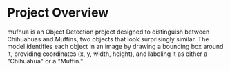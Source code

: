 # Project Overview
mufhua is an Object Detection project designed to distinguish between Chihuahuas and Muffins, two objects that look surprisingly similar. The model identifies each object in an image by drawing a bounding box around it, providing coordinates (x, y, width, height), and labeling it as either a "Chihuahua" or a "Muffin."
